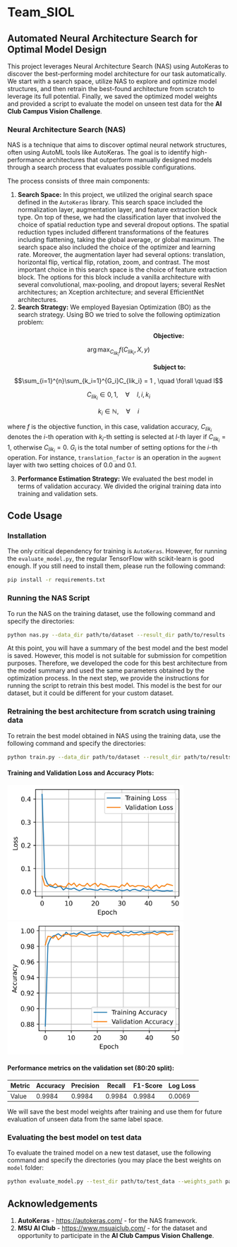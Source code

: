 # Team_SIOL

## Automated Neural Architecture Search for Optimal Model Design

This project leverages Neural Architecture Search (NAS) using AutoKeras to discover the best-performing model architecture for our task automatically. We start with a search space, utilize NAS to explore and optimize model structures, and then retrain the best-found architecture from scratch to leverage its full potential. Finally, we saved the optimized model weights and provided a script to evaluate the model on unseen test data for the **AI Club Campus Vision Challenge**.

### Neural Architecture Search (NAS)

NAS is a technique that aims to discover optimal neural network structures, often using AutoML tools like AutoKeras. The goal is to identify high-performance architectures that outperform manually designed models through a search process that evaluates possible configurations.

The process consists of three main components:

1. **Search Space:** In this project, we utilized the original search space defined in the ```AutoKeras``` library. This search space included the normalization layer, augmentation layer, and feature extraction block type. On top of these, we had the classification layer that involved the choice of spatial reduction type and several dropout options. The spatial reduction types included different transformations of the features including flattening, taking the global average, or global maximum. The search space also included the choice of the optimizer and learning rate. Moreover, the augmentation layer had several options: translation, horizontal flip, vertical flip, rotation, zoom, and contrast. The most important choice in this search space is the choice of feature extraction block. The options for this block include a vanilla architecture with several convolutional, max-pooling, and dropout layers; several ResNet architectures; an Xception architecture; and several EfficientNet architectures.
2. **Search Strategy:** We employed Bayesian Optimization (BO) as the search strategy. Using BO we tried to solve the following optimization problem:

&nbsp; &nbsp; &nbsp; &nbsp; &nbsp; &nbsp; &nbsp; &nbsp; &nbsp; &nbsp; &nbsp; &nbsp;  &nbsp; &nbsp; &nbsp; &nbsp; &nbsp; &nbsp;  &nbsp; &nbsp; &nbsp; &nbsp; &nbsp; &nbsp; &nbsp; &nbsp; &nbsp; &nbsp; &nbsp; &nbsp; &nbsp; &nbsp; &nbsp; &nbsp; &nbsp; &nbsp;  &nbsp; &nbsp; &nbsp; &nbsp; &nbsp; &nbsp; **Objective:**

$$\arg\max_{C_{lik_i}} f(C_{lik_i}, X, y)$$

&nbsp; &nbsp; &nbsp; &nbsp; &nbsp; &nbsp; &nbsp; &nbsp; &nbsp; &nbsp; &nbsp; &nbsp;  &nbsp; &nbsp; &nbsp; &nbsp; &nbsp; &nbsp;  &nbsp; &nbsp; &nbsp; &nbsp; &nbsp; &nbsp; &nbsp; &nbsp; &nbsp; &nbsp; &nbsp; &nbsp; &nbsp; &nbsp; &nbsp; &nbsp; &nbsp; &nbsp;  &nbsp; &nbsp; &nbsp; &nbsp; &nbsp; &nbsp; **Subject to:**

$$\sum_{i=1}^{n}\sum_{k_i=1}^{G_i}C_{lik_i} = 1 , \quad \forall \quad l$$

$$C_{lik_i} \in {0,1}, \quad \forall \quad l, i, k_i$$

$$k_i \in \mathbb{N}, \quad \forall \quad i$$

where $f$ is the objective function, in this case, validation accuracy, $C_{lik_i}$ denotes the $i$-th operation with $k_i$-th setting is selected at $l$-th layer if  $C_{lik_i}=1$, otherwise $C_{lik_i}=0$. $G_i$ is the total number of setting options for the $i$-th operation. For instance, `translation_factor` is an operation in the `augment` layer with two setting choices of 0.0 and 0.1.

3. **Performance Estimation Strategy:** We evaluated the best model in terms of validation accuracy. We divided the original training data into training and validation sets. 


## Code Usage

### Installation

The only critical dependency for training is `AutoKeras`. However, for running the `evaluate_model.py`, the regular TensorFlow with scikit-learn is good enough. If you still need to install them, please run the following command:

```bash
pip install -r requirements.txt
```

### Running the NAS Script

To run the NAS on the training dataset, use the following command and specify the directories:

```bash
python nas.py --data_dir path/to/dataset --result_dir path/to/results --model_save_path path/to/best_model.keras --best_weights_file path/to/best_weights.h5
```

At this point, you will have a summary of the best model and the best model is saved. However, this model is not suitable for submission for competition purposes. Therefore, we developed the code for this best architecture from the model summary and used the same parameters obtained by the optimization process. In the next step, we provide the instructions for running the script to retrain this best model. This model is the best for our dataset, but it could be different for your custom dataset. 

### Retraining the best architecture from scratch using training data

To retrain the best model obtained in NAS using the training data, use the following command and specify the directories:

```bash
python train.py --data_dir path/to/dataset --result_dir path/to/results --best_weights_file path/to/results/best_model.weights.h5
```

#### Training and Validation Loss and Accuracy Plots:

<img src="images/loss.jpg" width="400"/> <img src="images/acc.jpg" width="400"/> 

#### Performance metrics on the validation set (80:20 split):

| Metric | Accuracy | Precision | Recall | F1-Score | Log Loss |
|---|---|---|---|---|---|
| Value| 0.9984 | 0.9984 | 0.9984 | 0.9984 | 0.0069

We will save the best model weights after training and use them for future evaluation of unseen data from the same label space.

### Evaluating the best model on test data

To evaluate the trained model on a new test dataset, use the following command and specify the directories (you may place the best weights on `model` folder:

```bash
python evaluate_model.py --test_dir path/to/test_data --weights_path path/to/best_model.weights.h5
```

## Acknowledgements
1. **AutoKeras** - https://autokeras.com/ - for the NAS framework.
2. **MSU AI Club** - https://www.msuaiclub.com/ - for the dataset and opportunity to participate in the **AI Club Campus Vision Challenge**.
